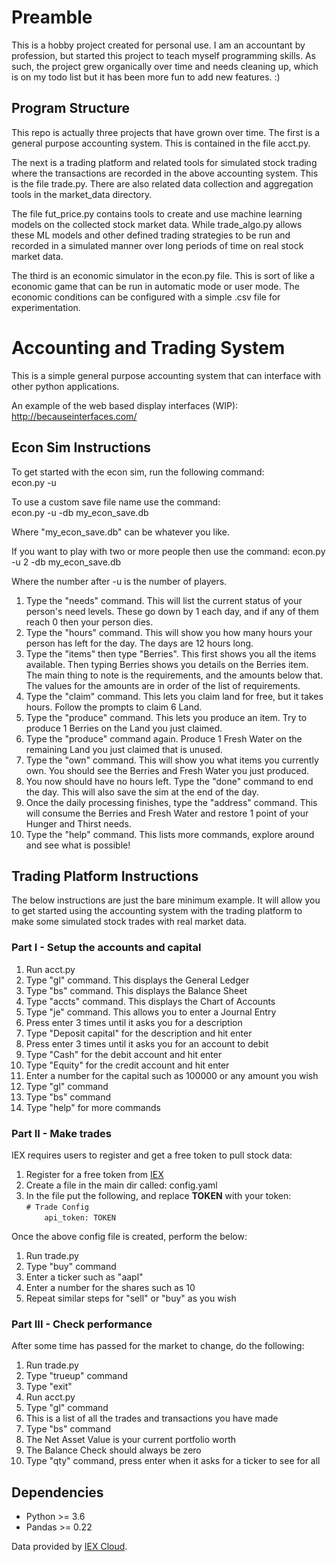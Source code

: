 # Preamble
This is a hobby project created for personal use. I am an accountant by profession, but started this project to teach myself programming skills. As such, the project grew organically over time and needs cleaning up, which is on my todo list but it has been more fun to add new features. :)

## Program Structure
This repo is actually three projects that have grown over time. The first is a general purpose accounting system. This is contained in the file acct.py.

The next is a trading platform and related tools for simulated stock trading where the transactions are recorded in the above accounting system. This is the file trade.py. There are also related data collection and aggregation tools in the market_data directory.

The file fut_price.py contains tools to create and use machine learning models on the collected stock market data. While trade_algo.py allows these ML models and other defined trading strategies to be run and recorded in a simulated manner over long periods of time on real stock market data.

The third is an economic simulator in the econ.py file. This is sort of like a economic game that can be run in automatic mode or user mode. The economic conditions can be configured with a simple .csv file for experimentation.

# Accounting and Trading System

This is a simple general purpose accounting system that can interface with other python applications.

An example of the web based display interfaces (WIP):
http://becauseinterfaces.com/

## Econ Sim Instructions
To get started with the econ sim, run the following command:  
econ.py -u

To use a custom save file name use the command:  
econ.py -u -db my_econ_save.db

Where "my_econ_save.db" can be whatever you like.

If you want to play with two or more people then use the command:
econ.py -u 2 -db my_econ_save.db

Where the number after -u is the number of players.

1. Type the "needs" command. This will list the current status of your person's need levels. These go down by 1 each day, and if any of them reach 0 then your person dies.
2. Type the "hours" command. This will show you how many hours your person has left for the day. The days are 12 hours long.
3. Type the "items" then type "Berries". This first shows you all the items available. Then typing Berries shows you details on the Berries item. The main thing to note is the requirements, and the amounts below that. The values for the amounts are in order of the list of requirements.
4. Type the "claim" command. This lets you claim land for free, but it takes hours. Follow the prompts to claim 6 Land.
5. Type the "produce" command. This lets you produce an item. Try to produce 1 Berries on the Land you just claimed.
6. Type the "produce" command again. Produce 1 Fresh Water on the remaining Land you just claimed that is unused.
7. Type the "own" command. This will show you what items you currently own. You should see the Berries and Fresh Water you just produced.
8. You now should have no hours left. Type the "done" command to end the day. This will also save the sim at the end of the day.
9. Once the daily processing finishes, type the "address" command. This will consume the Berries and Fresh Water and restore 1 point of your Hunger and Thirst needs.
10. Type the "help" command. This lists more commands, explore around and see what is possible!

## Trading Platform Instructions

The below instructions are just the bare minimum example. It will allow you to get started using the accounting system with the trading platform to make some simulated stock trades with real market data.

### Part I - Setup the accounts and capital

1. Run acct.py
2. Type "gl" command. This displays the General Ledger
3. Type "bs" command. This displays the Balance Sheet
4. Type "accts" command. This displays the Chart of Accounts
5. Type "je" command. This allows you to enter a Journal Entry
6. Press enter 3 times until it asks you for a description
7. Type "Deposit capital" for the description and hit enter
8. Press enter 3 times until it asks you for an account to debit
9. Type "Cash" for the debit account and hit enter
10. Type "Equity" for the credit account and hit enter
11. Enter a number for the capital such as 100000 or any amount you wish
12. Type "gl" command
13. Type "bs" command
14. Type "help" for more commands

### Part II - Make trades
IEX requires users to register and get a free token to pull stock data:

1. Register for a free token from [IEX](https://iexcloud.io/s/635ab634)
2. Create a file in the main dir called: config.yaml
3. In the file put the following, and replace __TOKEN__ with your token:  
`# Trade Config`  
`    api_token: TOKEN`  

Once the above config file is created, perform the below:

1. Run trade.py
2. Type "buy" command
3. Enter a ticker such as "aapl"
4. Enter a number for the shares such as 10
5. Repeat similar steps for "sell" or "buy" as you wish

### Part III - Check performance
After some time has passed for the market to change, do the following:
1. Run trade.py
2. Type "trueup" command
3. Type "exit"
4. Run acct.py
5. Type "gl" command
6. This is a list of all the trades and transactions you have made
7. Type "bs" command
8. The Net Asset Value is your current portfolio worth
9. The Balance Check should always be zero
10. Type "qty" command, press enter when it asks for a ticker to see for all

## Dependencies


* Python >= 3.6
* Pandas >= 0.22


Data provided by [IEX Cloud](https://iexcloud.io).